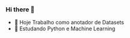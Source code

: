 ### Hi there 👋

- 🔭 Hoje Trabalho como anotador de Datasets
- 🌱 Estudando Python e Machine Learning
